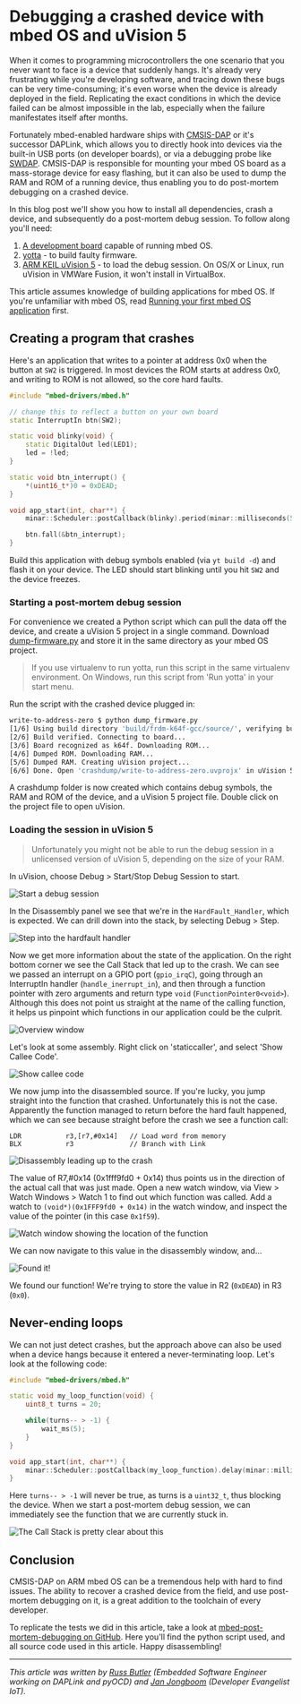 # Debugging a crashed device with mbed OS and uVision 5

When it comes to programming microcontrollers the one scenario that you never want to face is a device that suddenly hangs. It's already very frustrating while you're developing software, and tracing down these bugs can be very time-consuming; it's even worse when the device is already deployed in the field. Replicating the exact conditions in which the device failed can be almost impossible in the lab, especially when the failure manifestates itself after months.

Fortunately mbed-enabled hardware ships with [CMSIS-DAP](https://developer.mbed.org/handbook/CMSIS-DAP) or it's successor DAPLink, which allows you to directly hook into devices via the built-in USB ports (on developer boards), or via a debugging probe like [SWDAP](https://developer.mbed.org/teams/mbed/wiki/SWDAP). CMSIS-DAP is responsible for mounting your mbed OS board as a mass-storage device for easy flashing, but it can also be used to dump the RAM and ROM of a running device, thus enabling you to do post-mortem debugging on a crashed device.

In this blog post we'll show you how to install all dependencies, crash a device, and subsequently do a post-mortem debug session. To follow along you'll need:

1. [A development board](https://www.mbed.com/en/development/hardware/boards/) capable of running mbed OS.
1. [yotta](http://yottadocs.mbed.com/#installing) - to build faulty firmware.
1. [ARM KEIL uVision 5](http://www2.keil.com/mdk5/install/) - to load the debug session. On OS/X or Linux, run uVision in VMWare Fusion, it won't install in VirtualBox.

This article assumes knowledge of building applications for mbed OS. If you're unfamiliar with mbed OS, read [Running your first mbed OS application](https://docs.mbed.com/docs/getting-started-mbed-os/en/latest/FirstProjectmbedOS/) first.

## Creating a program that crashes

Here's an application that writes to a pointer at address 0x0 when the button at `SW2` is triggered. In most devices the ROM starts at address 0x0, and writing to ROM is not allowed, so the core hard faults.

```cpp
#include "mbed-drivers/mbed.h"

// change this to reflect a button on your own board
static InterruptIn btn(SW2);

static void blinky(void) {
    static DigitalOut led(LED1);
    led = !led;
}

static void btn_interrupt() {
    *(uint16_t*)0 = 0xDEAD;
}

void app_start(int, char**) {
    minar::Scheduler::postCallback(blinky).period(minar::milliseconds(500));

    btn.fall(&btn_interrupt);
}
```

Build this application with debug symbols enabled (via `yt build -d`) and flash it on your device. The LED should start blinking until you hit `SW2` and the device freezes.

### Starting a post-mortem debug session

For convenience we created a Python script which can pull the data off the device, and create a uVision 5 project in a single command. Download [dump-firmware.py](https://github.com/janjongboom/mbed-post-mortem-debugging/blob/master/dump_firmware.py) and store it in the same directory as your mbed OS project.

> If you use virtualenv to run yotta, run this script in the same virtualenv environment. On Windows, run this script from 'Run yotta' in your start menu.

Run the script with the crashed device plugged in:

```bash
write-to-address-zero $ python dump_firmware.py
[1/6] Using build directory 'build/frdm-k64f-gcc/source/', verifying build...
[2/6] Build verified. Connecting to board...
[3/6] Board recognized as k64f. Downloading ROM...
[4/6] Dumped ROM. Downloading RAM...
[5/6] Dumped RAM. Creating uVision project...
[6/6] Done. Open 'crashdump/write-to-address-zero.uvprojx' in uVision 5 to debug.
```

A crashdump folder is now created which contains debug symbols, the RAM and ROM of the device, and a uVision 5 project file. Double click on the project file to open uVision.

### Loading the session in uVision 5

> Unfortunately you might not be able to run the debug session in a unlicensed version of uVision 5, depending on the size of your RAM.

In uVision, choose Debug > Start/Stop Debug Session to start.

![Start a debug session](assets/uvision1.png)

In the Disassembly panel we see that we're in the `HardFault_Handler`, which is expected. We can drill down into the stack, by selecting Debug > Step.

![Step into the hardfault handler](assets/uvision2.png)

Now we get more information about the state of the application. On the right bottom corner we see the Call Stack that led up to the crash. We can see we passed an interrupt on a GPIO port (`gpio_irqC`), going through an InterruptIn handler (`handle_inerrupt_in`), and then through a function pointer with zero arguments and return type `void` (`FunctionPointer0<void>`). Although this does not point us straight at the name of the calling function, it helps us pinpoint which functions in our application could be the culprit.

![Overview window](assets/uvision3.png)

Let's look at some assembly. Right click on 'staticcaller', and select 'Show Callee Code'.

![Show callee code](assets/uvision4.png)

We now jump into the disassembled source. If you're lucky, you jump straight into the function that crashed. Unfortunately this is not the case. Apparently the function managed to return before the hard fault happened, which we can see because straight before the crash we see a function call:

```
LDR           r3,[r7,#0x14]   // Load word from memory
BLX           r3              // Branch with Link
```

![Disassembly leading up to the crash](assets/uvision5.png)

The value of R7,#0x14 (0x1fff9fd0 + 0x14) thus points us in the direction of the actual call that was just made. Open a new watch window, via View > Watch Windows > Watch 1 to find out which function was called. Add a watch to `(void*)(0x1FFF9fd0 + 0x14)` in the watch window, and inspect the value of the pointer (in this case `0x1f59`).

![Watch window showing the location of the function](assets/uvision6.png)

 We can now navigate to this value in the disassembly window, and...

![Found it!](assets/uvision7.png)

We found our function! We're trying to store the value in R2 (`0xDEAD`) in R3 (`0x0`).

## Never-ending loops

We can not just detect crashes, but the approach above can also be used when a device hangs because it entered a never-terminating loop. Let's look at the following code:

```cpp
#include "mbed-drivers/mbed.h"

static void my_loop_function(void) {
    uint8_t turns = 20;

    while(turns-- > -1) {
        wait_ms(5);
    }
}

void app_start(int, char**) {
    minar::Scheduler::postCallback(my_loop_function).delay(minar::milliseconds(500));
}
```

Here `turns-- > -1` will never be true, as turns is a `uint32_t`, thus blocking the device. When we start a post-mortem debug session, we can immediately see the function that we are currently stuck in.

![The Call Stack is pretty clear about this](assets/uvision8.png)

## Conclusion

CMSIS-DAP on ARM mbed OS can be a tremendous help with hard to find issues. The ability to recover a crashed device from the field, and use post-mortem debugging on it, is a great addition to the toolchain of every developer.

To replicate the tests we did in this article, take a look at [mbed-post-mortem-debugging on GitHub](https://github.com/janjongboom/mbed-post-mortem-debugging). Here you'll find the python script used, and all source code used in this article. Happy disassembling!

---

*This article was written by [Russ Butler](https://github.com/c1728p9) (Embedded Software Engineer working on DAPLink and pyOCD) and [Jan Jongboom](https://twitter.com/janjongboom) (Developer Evangelist IoT).*
